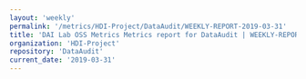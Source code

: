 ```yaml
---
layout: 'weekly'
permalink: '/metrics/HDI-Project/DataAudit/WEEKLY-REPORT-2019-03-31'
title: 'DAI Lab OSS Metrics Metrics report for DataAudit | WEEKLY-REPORT-2019-03-31'
organization: 'HDI-Project'
repository: 'DataAudit'
current_date: '2019-03-31'
---
```

